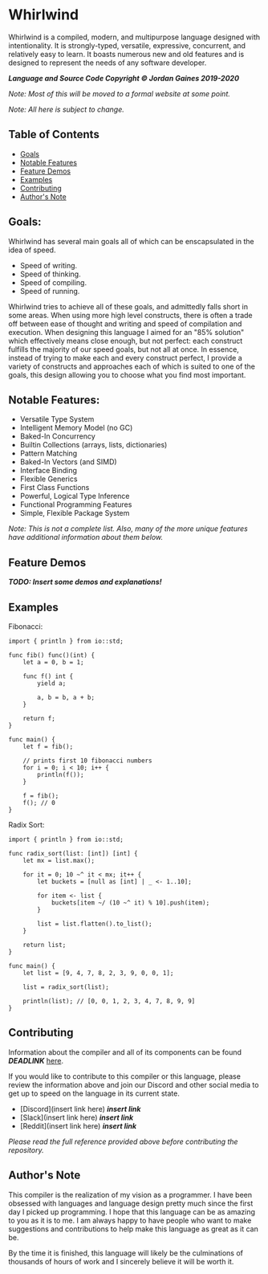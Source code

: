 # Whirlwind

Whirlwind is a compiled, modern, and multipurpose language designed with intentionality.
It is strongly-typed, versatile, expressive, concurrent, and relatively easy to learn.
It boasts numerous new and old features and is designed to represent the needs of any software developer.

***Language and Source Code Copyright &copy; Jordan Gaines 2019-2020***

*Note: Most of this will be moved to a formal website at some point.*

*Note: All here is subject to change.*

## Table of Contents

- [Goals](#goals)
- [Notable Features](#features)
- [Feature Demos](#demos)
- [Examples](#examples)
- [Contributing](#contributing)
- [Author's Note](#note)

## <a name="goals"/> Goals:

Whirlwind has several main goals all of which can be enscapsulated in the idea of speed.

 * Speed of writing.
 * Speed of thinking.
 * Speed of compiling.
 * Speed of running.
 
Whirlwind tries to achieve all of these goals, and admittedly falls short in some areas.  When using more high level constructs,
there is often a trade off between ease of thought and writing and speed of compilation and execution.  When designing this
language I aimed for an "85% solution" which effectively means close enough, but not perfect: each construct fulfills the majority of our speed goals, but not all at once.  In essence, instead of trying to make each and every construct perfect, I provide a variety of constructs and approaches each of which is suited to one of the goals, this design allowing you to choose what you find most important.

## <a name="features"/> Notable Features:

- Versatile Type System
- Intelligent Memory Model (no GC)
- Baked-In Concurrency
- Builtin Collections (arrays, lists, dictionaries)
- Pattern Matching
- Baked-In Vectors (and SIMD)
- Interface Binding
- Flexible Generics
- First Class Functions
- Powerful, Logical Type Inference
- Functional Programming Features
- Simple, Flexible Package System

*Note: This is not a complete list.  Also, many of the more unique features have additional information about them below.*

## <a name="demos"/> Feature Demos

***TODO: Insert some demos and explanations!***

## <a name="examples"/> Examples

Fibonacci:

    import { println } from io::std;

    func fib() func()(int) {
        let a = 0, b = 1;

        func f() int {
            yield a;

            a, b = b, a + b;
        }

        return f;
    }

    func main() {
        let f = fib();

        // prints first 10 fibonacci numbers
        for i = 0; i < 10; i++ {
            println(f());
        }

        f = fib();
        f(); // 0
    }

Radix Sort:

    import { println } from io::std;

    func radix_sort(list: [int]) [int] {
        let mx = list.max();

        for it = 0; 10 ~^ it < mx; it++ {
            let buckets = [null as [int] | _ <- 1..10];

            for item <- list {
                buckets[item ~/ (10 ~^ it) % 10].push(item);
            }             

            list = list.flatten().to_list();
        }

        return list;
    }

    func main() {
        let list = [9, 4, 7, 8, 2, 3, 9, 0, 0, 1];

        list = radix_sort(list);

        println(list); // [0, 0, 1, 2, 3, 4, 7, 8, 9, 9]
    }
   
## <a name="contributing"/> Contributing

Information about the compiler and all of its components can be found ***DEADLINK*** [here](https://github.com/ComedicChimera/Whirlwind/blob/master/Whirlwind/docs/compiler_info.md).

If you would like to contribute to this compiler or this language, please review the information above
and join our Discord and other social media to get up to speed on the language in its current state.

 - [Discord](insert link here) ***insert link***
 - [Slack](insert link here) ***insert link***
 - [Reddit](insert link here) ***insert link***
 
*Please read the full reference provided above before contributing the
repository.*
   
## <a name="note"/> Author's Note
This compiler is the realization of my vision as a programmer. I have been obsessed with languages
and language design pretty much since the first day I picked up programming. I hope that this language
can be as amazing to you as it is to me. I am always happy to have people who want to make
suggestions and contributions to help make this language as great as it can be.

By the time it is finished, this language will likely be the culminations of thousands of hours of work
and I sincerely believe it will be worth it.
